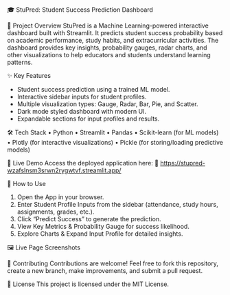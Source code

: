 🎓 StuPred: Student Success Prediction Dashboard

📌 Project Overview
StuPred is a Machine Learning-powered interactive dashboard built with Streamlit. It predicts student success probability based on academic performance, study habits, and extracurricular activities. The dashboard provides key insights, probability gauges, radar charts, and other visualizations to help educators and students understand learning patterns.

✨ Key Features
- Student success prediction using a trained ML model.
- Interactive sidebar inputs for student profiles.
- Multiple visualization types: Gauge, Radar, Bar, Pie, and Scatter.
- Dark mode styled dashboard with modern UI.
- Expandable sections for input profiles and results.

🛠️ Tech Stack
• Python
• Streamlit
• Pandas
• Scikit-learn (for ML models)
• Plotly (for interactive visualizations)
• Pickle (for storing/loading predictive models)

🚀 Live Demo
Access the deployed application here:
🔗 https://stupred-wzafslnsm3srwn2rygwtvf.streamlit.app/

🎯 How to Use
1. Open the App in your browser.
2. Enter Student Profile Inputs from the sidebar (attendance, study hours, assignments, grades, etc.).
3. Click “Predict Success” to generate the prediction.
4. View Key Metrics & Probability Gauge for success likelihood.
5. Explore Charts & Expand Input Profile for detailed insights.

🖼️ Live Page Screenshots


🤝 Contributing
Contributions are welcome! Feel free to fork this repository, create a new branch, make improvements, and submit a pull request.

📜 License
This project is licensed under the MIT License.
